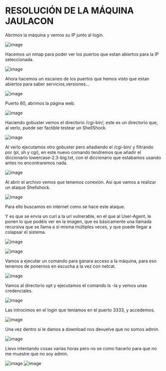 # RESOLUCIÓN DE LA MÁQUINA JAULACON

Abrimos la máquina y vemos su IP junto al login.

![image](https://github.com/user-attachments/assets/f21f72f2-fadc-4608-9d9f-e94ee7005286)

Hacemos un nmap para poder ver los puertos que estan abiertos para la IP seleccionada.

![image](https://github.com/user-attachments/assets/cfc81bfa-c701-4771-b8a2-cbd17ba5d1c0)

Ahora hacemos un escaneo de los puertos que hemos visto que estan abiertos para saber servicios,versiones...

![image](https://github.com/user-attachments/assets/63e9c121-499f-4586-8dce-6a657378f255)

Puerto 80, abrimos la página web.

![image](https://github.com/user-attachments/assets/9fad252d-fdd6-4542-89fc-eb6c2010cf02)

Haciendo gobuster vemos el directorio /cgi-bin/, este es un directorio que, al verlo, puede ser factible testear un ShellShock. 

![image](https://github.com/user-attachments/assets/2d5490e3-4b63-4346-b6b6-b023ef11859f)

Al verlo ejecutamos otro gobuster pero añadiendo el /cgi-bin/ y filtrando por (pl, sh y cgi), en este nuevo comando tendremos que añadir el diccionario lowercase-2.3-big.txt, con el diccionario que estabamos usando antes no encontraremos nada.

![image](https://github.com/user-attachments/assets/349dbdf1-edc5-436a-b9b6-cbe767bfb3ef)

Al abrir el archivo vemos que tenemos conexión. Así que vamos a realizar un ataque Shellshock.

![image](https://github.com/user-attachments/assets/c3c811b9-6f37-47aa-864f-df385778de80)

Para ello buscamos en internet como se hace este ataque.

Y es que se envia un curl a la url vulnerable, en el que al User-Agent, le ponen lo que podéis ver en la imagen, que es básicamente una llamada recursiva que se llama a sí misma múltiples veces, y que puede llegar a colapsar el sistema.

![image](https://github.com/user-attachments/assets/25c684fb-97f4-4934-9a19-a16b96bfd366)

![image](https://github.com/user-attachments/assets/7bb94dbf-ab0f-40ed-984f-40f5bfb16123)

Vamos a ejecutar un comando para ganara acceso a la máquina, para eso tenemos de ponernos en escucha a la vez con netcat.

![image](https://github.com/user-attachments/assets/6ce40c8f-df11-4292-9ca4-cf506b523457)

Vamos al directorio opt y ejecutamos el comando ls -la y vemos unas credenciales.

![image](https://github.com/user-attachments/assets/c2c82df1-950e-4e27-aeea-11bb11e55b6d)

Las introcimos en el login que teníamos en el puerto 3333, y accedemos.

![image](https://github.com/user-attachments/assets/5c4a796b-fe66-4fbf-b355-ed063e0eabe0)

Una vez dentro si le damos a download nos devuelve que no somos admin.

![image](https://github.com/user-attachments/assets/492a917b-43a1-4227-8531-0e9f1753093b)

Llevo intentando cosas varias horas pero no se como hacerlo para que no me muestre que no soy admin.

![image](https://github.com/user-attachments/assets/3c7e5928-684e-42ad-b3b3-13979fd78b0a)
![image](https://github.com/user-attachments/assets/6ac528d5-0e67-40e2-a8e2-31bf83eeb3b3)











